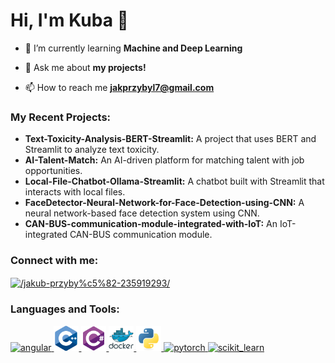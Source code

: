 <h1>Hi, I'm Kuba 👋</h1>

- 🌱 I’m currently learning **Machine and Deep Learning**

- 💬 Ask me about **my projects!**

- 📫 How to reach me **jakprzybyl7@gmail.com**

<h3 align="left">My Recent Projects:</h3>
<ul>
  <li><strong>Text-Toxicity-Analysis-BERT-Streamlit:</strong> A project that uses BERT and Streamlit to analyze text toxicity.</li>
  <li><strong>AI-Talent-Match:</strong> An AI-driven platform for matching talent with job opportunities.</li>
  <li><strong>Local-File-Chatbot-Ollama-Streamlit:</strong> A chatbot built with Streamlit that interacts with local files.</li>
  <li><strong>FaceDetector-Neural-Network-for-Face-Detection-using-CNN:</strong> A neural network-based face detection system using CNN.</li>
  <li><strong>CAN-BUS-communication-module-integrated-with-IoT:</strong> An IoT-integrated CAN-BUS communication module.</li>
</ul>

<h3 align="left">Connect with me:</h3>
<p align="left">
<a href="https://linkedin.com/in/jakub-przyby%c5%82-235919293/" target="blank"><img align="center" src="https://raw.githubusercontent.com/rahuldkjain/github-profile-readme-generator/master/src/images/icons/Social/linked-in-alt.svg" alt="/jakub-przyby%c5%82-235919293/" height="30" width="40" /></a>
</p>

<h3 align="left">Languages and Tools:</h3>
<p align="left"> <a href="https://angular.io" target="_blank" rel="noreferrer"> <img src="https://angular.io/assets/images/logos/angular/angular.svg" alt="angular" width="40" height="40"/> </a> <a href="https://www.w3schools.com/cpp/" target="_blank" rel="noreferrer"> <img src="https://raw.githubusercontent.com/devicons/devicon/master/icons/cplusplus/cplusplus-original.svg" alt="cplusplus" width="40" height="40"/> </a> <a href="https://www.w3schools.com/cs/" target="_blank" rel="noreferrer"> <img src="https://raw.githubusercontent.com/devicons/devicon/master/icons/csharp/csharp-original.svg" alt="csharp" width="40" height="40"/> </a> <a href="https://www.docker.com/" target="_blank" rel="noreferrer"> <img src="https://raw.githubusercontent.com/devicons/devicon/master/icons/docker/docker-original-wordmark.svg" alt="docker" width="40" height="40"/> </a> <a href="https://www.python.org" target="_blank" rel="noreferrer"> <img src="https://raw.githubusercontent.com/devicons/devicon/master/icons/python/python-original.svg" alt="python" width="40" height="40"/> </a> <a href="https://pytorch.org/" target="_blank" rel="noreferrer"> <img src="https://www.vectorlogo.zone/logos/pytorch/pytorch-icon.svg" alt="pytorch" width="40" height="40"/> </a> <a href="https://scikit-learn.org/" target="_blank" rel="noreferrer"> <img src="https://upload.wikimedia.org/wikipedia/commons/0/05/Scikit_learn_logo_small.svg" alt="scikit_learn" width="40" height="40"/> </a> </p>
